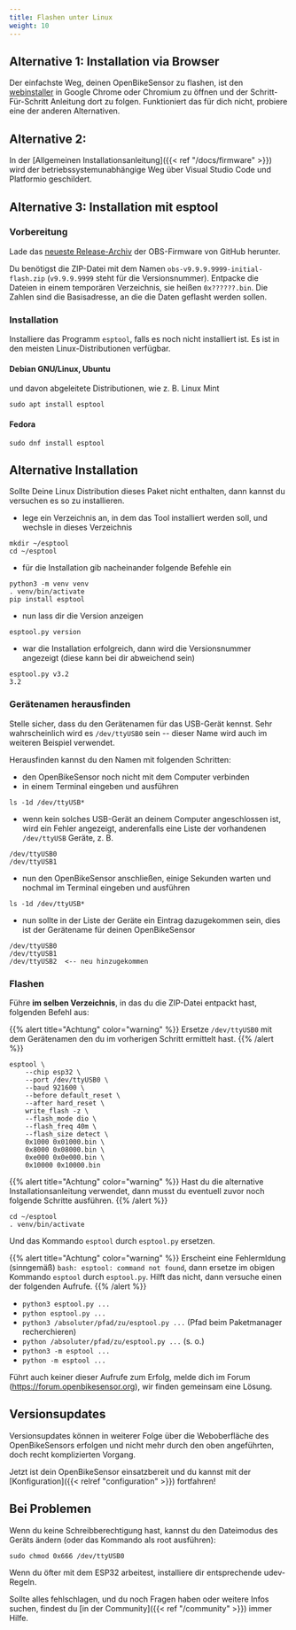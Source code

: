 ```yaml
---
title: Flashen unter Linux
weight: 10
---
```


## Alternative 1: Installation via Browser
Der einfachste Weg, deinen OpenBikeSensor zu flashen, ist den [webinstaller](https://install.openbikesensor.org) in Google Chrome oder Chromium zu öffnen und der Schritt-Für-Schritt Anleitung dort zu folgen. Funktioniert das für dich nicht, probiere eine der anderen Alternativen.

## Alternative 2: 
In der [Allgemeinen Installationsanleitung]({{< ref "/docs/firmware" >}}) wird der betriebssystemunabhängige Weg über Visual Studio Code und Platformio geschildert.

## Alternative 3: Installation mit esptool

### Vorbereitung

Lade das [neueste Release-Archiv](https://github.com/openbikesensor/OpenBikeSensorFirmware/releases) 
der OBS-Firmware von GitHub herunter.

Du benötigst die ZIP-Datei mit dem Namen `obs-v9.9.9.9999-initial-flash.zip` (`v9.9.9.9999` steht für die Versionsnummer).
Entpacke die Dateien in einem temporären Verzeichnis, sie heißen `0x??????.bin`. Die Zahlen sind die Basisadresse, an die
die Daten geflasht werden sollen.

### Installation

Installiere das Programm `esptool`, falls es noch nicht installiert ist. Es ist in den
meisten Linux-Distributionen verfügbar.

#### Debian GNU/Linux, Ubuntu

und davon abgeleitete Distributionen, wie z.&nbsp;B. Linux Mint

```shell
sudo apt install esptool
```

#### Fedora

```shell
sudo dnf install esptool
```

## Alternative Installation

Sollte Deine Linux Distribution dieses Paket nicht enthalten, dann kannst du versuchen es so zu installieren.
- lege ein Verzeichnis an, in dem das Tool installiert werden soll, und wechsle in dieses Verzeichnis
```shell
mkdir ~/esptool
cd ~/esptool
```
- für die Installation gib nacheinander folgende Befehle ein
```shell
python3 -m venv venv
. venv/bin/activate
pip install esptool
```
- nun lass dir die Version anzeigen
```shell
esptool.py version
```
- war die Installation erfolgreich, dann wird die Versionsnummer angezeigt (diese kann bei dir abweichend sein)
```shell
esptool.py v3.2
3.2
```

### Gerätenamen herausfinden

Stelle sicher, dass du den Gerätenamen für das USB-Gerät kennst. Sehr wahrscheinlich wird es `/dev/ttyUSB0` sein --
dieser Name wird auch im weiteren Beispiel verwendet.

Herausfinden kannst du den Namen mit folgenden Schritten:
- den OpenBikeSensor noch nicht mit dem Computer verbinden
- in einem Terminal eingeben und ausführen
```shell
ls -1d /dev/ttyUSB*
```
- wenn kein solches USB-Gerät an deinem Computer angeschlossen ist, wird ein Fehler angezeigt, anderenfalls eine Liste
der vorhandenen `/dev/ttyUSB` Geräte, z.&nbsp;B.
```shell
/dev/ttyUSB0
/dev/ttyUSB1
```
- nun den OpenBikeSensor anschließen, einige Sekunden warten und nochmal im Terminal eingeben und ausführen
```shell
ls -1d /dev/ttyUSB*
```
- nun sollte in der Liste der Geräte ein Eintrag dazugekommen sein, dies ist der Gerätename für deinen OpenBikeSensor
```shell
/dev/ttyUSB0
/dev/ttyUSB1
/dev/ttyUSB2  <-- neu hinzugekommen
```


### Flashen

Führe **im selben Verzeichnis**, in das du die ZIP-Datei entpackt hast, folgenden Befehl aus:

{{% alert title="Achtung" color="warning" %}}
Ersetze `/dev/ttyUSB0` mit dem Gerätenamen den du im vorherigen Schritt ermittelt hast.
{{% /alert %}}

```shell
esptool \
    --chip esp32 \
    --port /dev/ttyUSB0 \
    --baud 921600 \
    --before default_reset \
    --after hard_reset \
    write_flash -z \
    --flash_mode dio \
    --flash_freq 40m \
    --flash_size detect \
    0x1000 0x01000.bin \
    0x8000 0x08000.bin \
    0xe000 0x0e000.bin \
    0x10000 0x10000.bin
```

{{% alert title="Achtung" color="warning" %}}
Hast du die alternative Installationsanleitung verwendet, dann musst du eventuell zuvor noch folgende Schritte ausführen.
{{% /alert %}}


```shell
cd ~/esptool
. venv/bin/activate
```
Und das Kommando `esptool` durch `esptool.py` ersetzen.

{{% alert title="Achtung" color="warning" %}}
Erscheint eine Fehlermldung (sinngemäß) `bash: esptool: command not found`, dann ersetze im obigen Kommando `esptool` durch `esptool.py`. 
Hilft das nicht, dann versuche einen der folgenden Aufrufe.
{{% /alert %}}



- `python3 esptool.py ...`
- `python esptool.py ...`
- `python3 /absoluter/pfad/zu/esptool.py ...` (Pfad beim Paketmanager recherchieren)
- `python /absoluter/pfad/zu/esptool.py ...` (s. o.)
- `python3 -m esptool ...`
- `python -m esptool ...`

Führt auch keiner dieser Aufrufe zum Erfolg, melde dich im Forum (https://forum.openbikesensor.org), wir finden gemeinsam eine Lösung.


## Versionsupdates

Versionsupdates können in weiterer Folge über die Weboberfläche des OpenBikeSensors erfolgen und nicht mehr durch den oben angeführten, doch recht komplizierten Vorgang.

Jetzt ist dein OpenBikeSensor einsatzbereit und du kannst mit der [Konfiguration]({{< relref "configuration" >}}) fortfahren!


## Bei Problemen

Wenn du keine Schreibberechtigung hast, kannst du den Dateimodus des Geräts ändern (oder das Kommando als root ausführen):

```shell
sudo chmod 0x666 /dev/ttyUSB0
```

Wenn du öfter mit dem ESP32 arbeitest, installiere dir entsprechende udev-Regeln.

Sollte alles fehlschlagen, und du noch Fragen haben oder weitere Infos suchen, findest
du [in der Community]({{< ref "/community" >}}) immer Hilfe.
